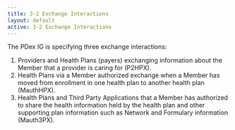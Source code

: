 ```yaml
---
title: 3-2 Exchange Interactions
layout: default
active: 3-2 Exchange Interactions
---
```


The PDex IG is specifying three exchange interactions:
 
1. Providers and Health Plans (payers) exchanging information about the Member that a provider is caring for (P2HPX).
2. Health Plans via a Member authorized exchange when a Member has moved from enrollment in one health plan to another health plan (MauthHPX).
3. Health Plans and Third Party Applications that a Member has authorized to share the health information held by the health plan and other supporting plan information such as Network and Formulary information (Mauth3PX).


